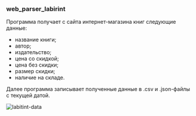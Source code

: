 ### web_parser_labirint

Программа получает с сайта интернет-магазина книг следующие данные: 
- название книги;  
- автор;  
- издательство;  
- цена со скидкой;  
- цена без скидки;
- размер скидки;  
- наличие на складе.

Далее программа записывает полученные данные в .csv и .json-файлы с текущей датой. 

![labitint-data](https://github.com/Jarvinen-I/web_parser_labirint/assets/121432966/60fc5568-eaf2-43ad-85db-fbb1fb9f4196)

